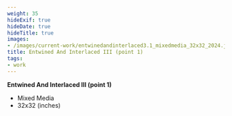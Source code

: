 ```yaml
---
weight: 35
hideExif: true
hideDate: true
hideTitle: true
images:
- /images/current-work/entwinedandinterlaced3.1_mixedmedia_32x32_2024.jpg
title: Entwined And Interlaced III (point 1)
tags:
- work
---
```

**Entwined And Interlaced III (point 1)**
- Mixed Media
- 32x32 (inches)